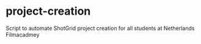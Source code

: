 # project-creation
Script to automate ShotGrid project creation for all students at Netherlands Filmacadmey

